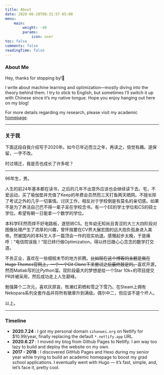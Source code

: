 ```yaml
---
title: About
date: 2020-06-28T08:31:57-05:00
menu:
    main: 
        weight: -40
        params:
            icon: user
toc: false
comments: false
readingTime: false
---
```

### About Me

Hey, thanks for stopping by!👋

I write about machine learning and optimization—mostly diving into the theory behind them. I try to stick to English, but sometimes I’ll switch it up with Chinese since it’s my native tongue. Hope you enjoy hanging out here on my blog!

For more details regarding my research, please visit my academic [homepage](https://sihanwei.org).

---

### 关于我

下面这段自我介绍写于2020年。如今已年近而立之年，再读之，倍觉有趣。遂保留，一字不改。

时过境迁，我是否也成长了许多呢？

---


96年生，男。

人生的前24年基本都在读书，之后的几年不出意外应该也会继续读下去。宅，不爱运动，买了瑜伽垫并充值了Keep的年费会员然而三天打鱼两天晒网。不擅长除了考试之外的几乎一切事情。讨厌工作，相反对于学校倒是有莫名的亲切感。如果不是为了养活自己巴不得一辈子呆在学校念书。有一个EE的学士学位和CS的硕士学位。希望有朝一日能拿一个数学的学位。

本科学EE然而焊不好电路板，遂怒转CS。在年幼无知尚且青涩的大三大四阶段对图像处理产生了浓厚的兴趣，曾怀揣要在CV界大展宏图的远大抱负孤身进入美帝。然被国内的本科生人手一篇顶会一作的现实劝退。感慨起步太晚，于是痛呼：“电信院误我！”现已转行做Optimization，得以终日跟心心念念的数学打交道。

不务正业，喜欢在一些细枝末节的地方折腾。<del>比如现在这个博客的主题是我在Hugo Themes官网上，一个一个Git Clone下来尝试之后最终敲定的。</del>喜欢开源，然而Matlab写的比Python溜。现阶段最大的梦想是给一个Star 10k+的项目提交PR并被采用，然后成功走上人生巅峰。

勉强算个二次元，喜欢灰原哀，牧濑红莉栖和雪之下雪乃。在Steam上拥有Nekopara系列全套作品并将所有徽章升到满级。偶尔中二，但应该不是个坏人。

以上。

---



### Timeline

+ **2020.7.24** : I got my personal domain `sihanwei.org` on Netlify for $10.99/year, finally replacing the default `*.netlify.app` URL.
+ **2020.6.27** : I moved my blog from Github Pages to Netlify. I am way too lazy to build and deploy the website on my own.
+ **2017 - 2018** : I discovered GitHub Pages and Hexo during my senior year while trying to build an academic homepage to boost my grad school applications. I eventually went with Hugo — it’s fast, simple, and, let’s face it, pretty cool.

